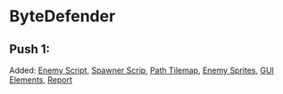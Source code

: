 # ByteDefender

## Push 1:
Added:
[Enemy Script](https://github.com/Polymesa-2D-td-game/ByteDefender/blob/dev/ByteDefender/Assets/Scripts/Enemy.cs), 
[Spawner Scrip](https://github.com/Polymesa-2D-td-game/ByteDefender/blob/dev/ByteDefender/Assets/Scripts/Spawner.cs), 
[Path Tilemap](https://github.com/Polymesa-2D-td-game/ByteDefender/blob/dev/ByteDefender/Assets/Sprites/Tilemap/Trails_Tilemap.png), 
[Enemy Sprites](https://github.com/Polymesa-2D-td-game/ByteDefender/tree/dev/ByteDefender/Assets/Sprites/Enemies), 
[GUI Elements](https://github.com/Polymesa-2D-td-game/ByteDefender/tree/dev/ByteDefender/Assets/Sprites/GUI), 
[Report](https://docs.google.com/document/d/199HKz2_-H3JBaaT9WjLkjDXuQVhrI-JJkylvK09tIEg/edit#)
